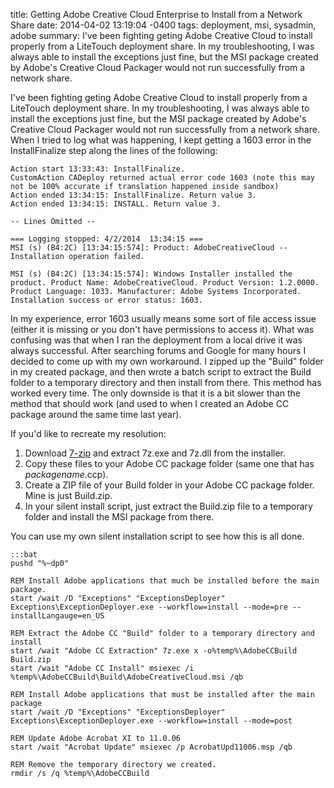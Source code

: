 title: Getting Adobe Creative Cloud Enterprise to Install from a Network Share
date: 2014-04-02 13:19:04 -0400
tags: deployment, msi, sysadmin, adobe
summary: I've been fighting geting Adobe Creative Cloud to install properly from a LiteTouch deployment share. In my troubleshooting, I was always able to install the exceptions just fine, but the MSI package created by Adobe's Creative Cloud Packager would not run successfully from a network share.

I've been fighting geting Adobe Creative Cloud to install properly from a LiteTouch deployment share. In my troubleshooting, I was always able to install the exceptions just fine, but the MSI package created by Adobe's Creative Cloud Packager would not run successfully from a network share. When I tried to log what was happening, I kept getting a 1603 error in the InstallFinalize step along the lines of the following:

	Action start 13:33:43: InstallFinalize.
	CustomAction CADeploy returned actual error code 1603 (note this may not be 100% accurate if translation happened inside sandbox)
	Action ended 13:34:15: InstallFinalize. Return value 3.
	Action ended 13:34:15: INSTALL. Return value 3.

	-- Lines Omitted --

	=== Logging stopped: 4/2/2014  13:34:15 ===
	MSI (s) (B4:2C) [13:34:15:574]: Product: AdobeCreativeCloud -- Installation operation failed.

	MSI (s) (B4:2C) [13:34:15:574]: Windows Installer installed the product. Product Name: AdobeCreativeCloud. Product Version: 1.2.0000. Product Language: 1033. Manufacturer: Adobe Systems Incorporated. Installation success or error status: 1603.


In my experience, error 1603 usually means some sort of file access issue (either it is missing or you don't have permissions to access it). What was confusing was that when I ran the deployment from a local drive it was always successful. After searching forums and Google for many hours I decided to come up with my own workaround. I zipped up the "Build" folder in my created package, and then wrote a batch script to extract the Build folder to a temporary directory and then install from there. This method has worked every time. The only downside is that it is a bit slower than the method that should work (and used to when I created an Adobe CC package around the same time last year).

If you'd like to recreate my resolution:
  1. Download [7-zip](http://7-zip.org) and extract 7z.exe and 7z.dll from the installer. 
  2. Copy these files to your Adobe CC package folder (same one that has *packagename*.ccp).
  3. Create a ZIP file of your Build folder in your Adobe CC package folder. Mine is just Build.zip.
  4. In your silent install script, just extract the Build.zip file to a temporary folder and install the MSI package from there.

You can use my own silent installation script to see how this is all done.

	:::bat
	pushd "%~dp0"

	REM Install Adobe applications that much be installed before the main package.
	start /wait /D "Exceptions" "ExceptionsDeployer" Exceptions\ExceptionDeployer.exe --workflow=install --mode=pre --installLangauge=en_US

	REM Extract the Adobe CC "Build" folder to a temporary directory and install
	start /wait "Adobe CC Extraction" 7z.exe x -o%temp%\AdobeCCBuild Build.zip
	start /wait "Adobe CC Install" msiexec /i %temp%\AdobeCCBuild\Build\AdobeCreativeCloud.msi /qb

	REM Install Adobe applications that must be installed after the main package
	start /wait /D "Exceptions" "ExceptionsDeployer" Exceptions\ExceptionDeployer.exe --workflow=install --mode=post

	REM Update Adobe Acrobat XI to 11.0.06
	start /wait "Acrobat Update" msiexec /p AcrobatUpd11006.msp /qb

	REM Remove the temporary directory we created. 
	rmdir /s /q %temp%\AdobeCCBuild
